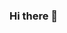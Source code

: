 ### Hi there 👋

<!--
**Mtspx/Mtspx** is a ✨ _special_ ✨ repository because its `README.md` (this file) appears on your GitHub profile.

Here are some ideas to get you started:

- 🔭 Trabalhando atualmente com desenvolvimento FULL-STACK...
- 🌱 Estou participando do Bootcamp do Santader Trilha FULL-STACK...
- 👯 Email para contato: mateuss98.ma@gmail.com ...
- 🤔 I’m looking for help with ...
- 💬 Ask me about ...
- 📫 How to reach me: ...
- 😄 Pronouns: ...
- ⚡ Fun fact: ...
-->

